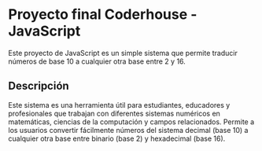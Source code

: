 # Proyecto final Coderhouse - JavaScript

Este proyecto de JavaScript es un simple sistema que permite traducir números de base 10 a cualquier otra base entre 2 y 16.

## Descripción

Este sistema es una herramienta útil para estudiantes, educadores y profesionales que trabajan con diferentes sistemas numéricos en matemáticas, ciencias de la computación y campos relacionados. Permite a los usuarios convertir fácilmente números del sistema decimal (base 10) a cualquier otra base entre binario (base 2) y hexadecimal (base 16).